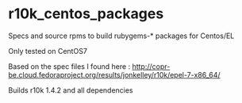 # r10k_centos_packages
Specs and source rpms to build rubygems-* packages for Centos/EL

Only tested on CentOS7

Based on the spec files I found here :  http://copr-be.cloud.fedoraproject.org/results/jonkelley/r10k/epel-7-x86_64/

Builds r10k 1.4.2 and all dependencies
